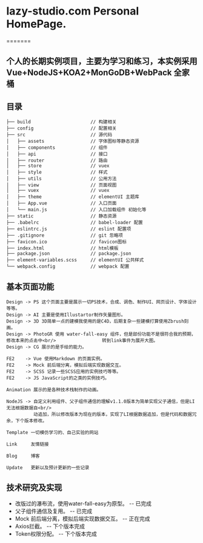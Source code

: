 # lazy-studio.com Personal HomePage.
=======

个人的长期实例项目，主要为学习和练习，本实例采用 Vue+NodeJS+KOA2+MonGoDB+WebPack 全家桶
------

## 目录

```
├── build                      // 构建相关  
├── config                     // 配置相关
├── src                        // 源代码
│   ├── assets                 // 字体图标等静态资源
│   ├── components             // 组件
│   ├── api                    // 接口
│   ├── router                 // 路由
│   ├── store                  // vuex
│   ├── style                  // 样式
│   ├── utils                  // 公用方法
│   ├── view                   // 页面视图
│   ├── vuex                   // vuex
│   ├── theme                  // elementUI 主题库
│   ├── App.vue                // 入口页面
│   └── main.js                // 入口加载组件 初始化等
├── static                     // 静态资源
├── .babelrc                   // babel-loader 配置
├── eslintrc.js                // eslint 配置项
├── .gitignore                 // git 忽略项
├── favicon.ico                // favicon图标
├── index.html                 // html模板
├── package.json               // package.json
├── element-variables.scss     // elementUI 公共样式	
└── webpack.config             // webpack 配置

```

## 基本页面功能

```
Design -> PS 这个页面主要是展示一切PS技术，合成、调色、制作UI、网页设计、字体设计等等。
Design -> AI 主要是使用Illustartor制作矢量图形。
Design -> 3D 3D简单一点的建模我使用的是C4D，后期复杂一些建模打算使用Zbrush刻画。
Design -> PhotoGR 使用 water-fall-easy 组件，但是部份功能不是很符合我的预期，修改本来的点击中<br/>				  转到link事件为展开大图。
Design -> CG 展示的是手绘的能力。

FE2    -> Vue 使用Markdown 的页面实例。
FE2    -> Mock 前后端分离，模拟后端实现数据交互。
FE2    -> SCSS 记录一些SCSS应用的实例技巧等等。
FE2    -> JS JavaScript的之类的实例技巧。

Animation 展示的是各种技术栈制作的动画。

NodeJS -> 自定义利用组件、父子组件通信的理解v1.1.0版本为简单实现父子通信，但是LI无法根据数据自<br/>
		  动追加，所以修改版本为现在的版本，实现了LI根据数据追加，但是代码和数据冗余，下个版本修改。

Template 一切模仿学习的、自己实验的网站

Link     友情链接

Blog     博客

Update   更新以及预计更新的一些记录
```


## 技术研究及实现

* 改版过的瀑布流，使用water-fall-easy为原型。                                             -- 已完成
* 父子组件通信及复用。                                                                    -- 已完成
* Mock 前后端分离，模拟后端实现数据交互。                                                 -- 正在完成
* Axios拦截。                                                                             -- 下个版本完成
* Token权限分配。                                                                         -- 下个版本完成